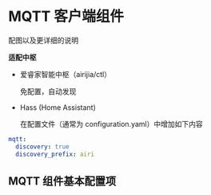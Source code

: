 # MQTT 客户端组件





配图以及更详细的说明





**适配中枢**

 - 爱睿家智能中枢（airijia/ctl）
 
    免配置，自动发现


 - Hass (Home Assistant)

   在配置文件（通常为 configuration.yaml）中增加如下内容

```yaml
mqtt:
  discovery: true
  discovery_prefix: airi
```



## MQTT 组件基本配置项